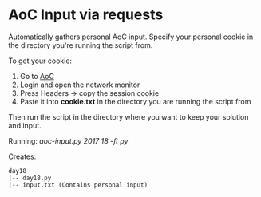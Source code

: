 # AoC Input via requests
Automatically gathers personal AoC input.
Specify your personal cookie in the directory you're running the script from.

To get your cookie:
1. Go to [AoC](https://adventofcode.com/)
2. Login and open the network monitor
3. Press Headers -> copy the session cookie
4. Paste it into **cookie.txt** in the directory you are running the script from

Then run the script in the directory where you want to keep your solution and input.

Running: *aoc-input.py 2017 18 -ft py* 

Creates:
```
day18
|-- day18.py
|-- input.txt (Contains personal input)
```


